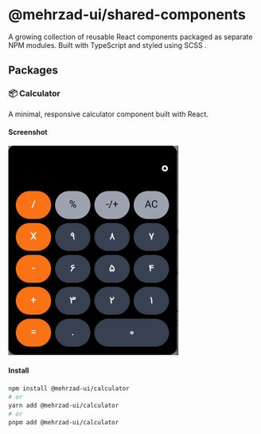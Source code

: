 # @mehrzad-ui/shared-components

A growing collection of reusable React components packaged as separate NPM modules. Built with TypeScript and styled using SCSS .

## Packages

### 📦 Calculator

A minimal, responsive calculator component built with React.

#### Screenshot

![Calculator Screenshot](./assets/Screenshot-calculator.png) 
#### Install

```bash
npm install @mehrzad-ui/calculator
# or
yarn add @mehrzad-ui/calculator
# or
pnpm add @mehrzad-ui/calculator
